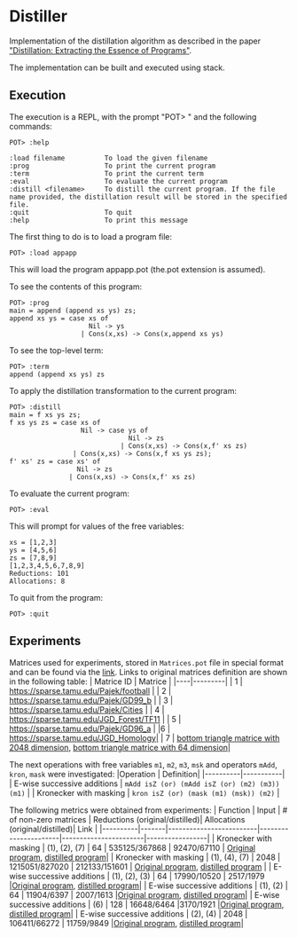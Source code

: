 # Distiller
Implementation of the distillation algorithm as described in the paper ["Distillation: Extracting the Essence of Programs"](https://dl.acm.org/doi/10.1145/1244381.1244391).

The implementation can be built and executed using stack.

## Execution 
The execution is a REPL, with the prompt "POT> " and the following commands:

```
POT> :help

:load filename          To load the given filename  
:prog                   To print the current program  
:term                   To print the current term  
:eval                   To evaluate the current program  
:distill <filename>     To distill the current program. If the file name provided, the distillation result will be stored in the specified file.  
:quit                   To quit  
:help                   To print this message  
```
The first thing to do is to load a program file:

```
POT> :load appapp
```

This will load the program appapp.pot (the.pot extension is assumed).

To see the contents of this program:

```
POT> :prog  
main = append (append xs ys) zs;  
append xs ys = case xs of  
                    Nil -> ys  
                  | Cons(x,xs) -> Cons(x,append xs ys)  
```

To see the top-level term:

```
POT> :term  
append (append xs ys) zs
```

To apply the distillation transformation to the current program:
```
POT> :distill  
main = f xs ys zs;  
f xs ys zs = case xs of  
                  Nil -> case ys of  
                              Nil -> zs  
                            | Cons(x,xs) -> Cons(x,f' xs zs)  
                | Cons(x,xs) -> Cons(x,f xs ys zs);  
f' xs' zs = case xs' of  
                 Nil -> zs  
               | Cons(x,xs) -> Cons(x,f' xs zs)  
```

To evaluate the current program:
```
POT> :eval
```
This will prompt for values of the free variables:

```
xs = [1,2,3]  
ys = [4,5,6]  
zs = [7,8,9]  
[1,2,3,4,5,6,7,8,9]  
Reductions: 101  
Allocations: 8  
```

To quit from the program:

```
POT> :quit
```

## Experiments
Matrices used for experiments, stored in `Matrices.pot` file in special format and can be found via the [link](https://github.com/YaccConstructor/Distiller/blob/d2e813f844e61916007d45195abfd8ccfeb8fd67/examples/Matrices.pot#L7). 
Links to original matrices definition are shown in the following table:
| Matrice ID | Matrice |
|----|---------|
| 1 | https://sparse.tamu.edu/Pajek/football |
| 2 | https://sparse.tamu.edu/Pajek/GD99_b |
| 3 | https://sparse.tamu.edu/Pajek/Cities |
| 4 | https://sparse.tamu.edu/JGD_Forest/TF11 |
| 5 | https://sparse.tamu.edu/Pajek/GD96_a |
|6 | https://sparse.tamu.edu/JGD_Homology|
| 7 | [bottom triangle matrice with 2048 dimension](https://github.com/YaccConstructor/Distiller/blob/d2e813f844e61916007d45195abfd8ccfeb8fd67/examples/Matrices.pot#L33), [bottom triangle matrice with 64 dimension](https://github.com/YaccConstructor/Distiller/blob/d2e813f844e61916007d45195abfd8ccfeb8fd67/examples/Matrices.pot#L38)|


The next operations with free variables `m1`, `m2`, `m3`, `msk` and operators `mAdd`, `kron`, `mask` were investigated:
|Operation | Definition|
|----------|-----------|
| E-wise successive additions | `mAdd isZ (or) (mAdd isZ (or) (m2) (m3)) (m1)` |
| Kronecker with masking | `kron isZ (or) (mask (m1) (msk)) (m2)` |

The following metrics were obtained from experiments:
| Function | Input | # of non-zero matrices  | Reductions (original/distilled)| Allocations (original/distilled)| Link |
|----------|-------|-------------------------|----------------------|-----------------------|-----------------|
| Kronecker with masking | (1), (2), (7) | 64 | 535125/367868 | 92470/67110 | [Original program](https://github.com/YaccConstructor/Distiller/blob/fd3a8526362417c92b1cd24cd87b487b6ad6a6ae/examples/KronMask.pot#L5), [distilled program](https://github.com/YaccConstructor/Distiller/blob/fd3a8526362417c92b1cd24cd87b487b6ad6a6ae/examples/KronMaskDistilled.pot#L5)|
| Kronecker with masking | (1), (4), (7) | 2048 | 1215051/827020 | 212133/151601 | [Original program](https://github.com/YaccConstructor/Distiller/blob/fd3a8526362417c92b1cd24cd87b487b6ad6a6ae/examples/KronMask.pot#L5), [distilled program](https://github.com/YaccConstructor/Distiller/blob/fd3a8526362417c92b1cd24cd87b487b6ad6a6ae/examples/KronMaskDistilled.pot#L5) |
| E-wise successive additions | (1), (2), (3) | 64 | 17990/10520 | 2517/1979 |[Original program](https://github.com/YaccConstructor/Distiller/blob/fd3a8526362417c92b1cd24cd87b487b6ad6a6ae/examples/MAdds.pot#L5), [distilled program](https://github.com/YaccConstructor/Distiller/blob/fd3a8526362417c92b1cd24cd87b487b6ad6a6ae/examples/MAddsDistilled.pot#L5)|
| E-wise successive additions | (1), (2) | 64 | 11904/6397 | 2007/1613 |[Original program](https://github.com/YaccConstructor/Distiller/blob/fd3a8526362417c92b1cd24cd87b487b6ad6a6ae/examples/MAdds.pot#L5), [distilled program](https://github.com/YaccConstructor/Distiller/blob/fd3a8526362417c92b1cd24cd87b487b6ad6a6ae/examples/MAddsDistilled.pot#L5)|
| E-wise successive additions | (6) | 128 |  16648/6464 |3170/1921 |[Original program](https://github.com/YaccConstructor/Distiller/blob/fd3a8526362417c92b1cd24cd87b487b6ad6a6ae/examples/MAdds.pot#L5), [distilled program](https://github.com/YaccConstructor/Distiller/blob/fd3a8526362417c92b1cd24cd87b487b6ad6a6ae/examples/MAddsDistilled.pot#L5)|
| E-wise successive additions | (2), (4) | 2048 | 106411/66272 | 11759/9849 |[Original program](https://github.com/YaccConstructor/Distiller/blob/fd3a8526362417c92b1cd24cd87b487b6ad6a6ae/examples/MAdds.pot#L5), [distilled program](https://github.com/YaccConstructor/Distiller/blob/fd3a8526362417c92b1cd24cd87b487b6ad6a6ae/examples/MAddsDistilled.pot#L5)|